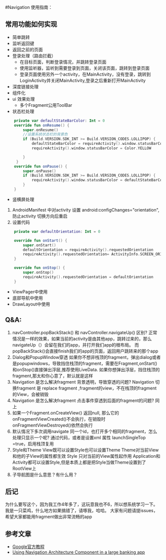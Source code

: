 #Navigation 使用指南：

## 常用功能如何实现
- 简单跳转
- 监听返回键
- 返回之前的页面
- 登录处理（路由拦截）
    * 在目标页面，判断登录情况，并跳转登录页面
    * 使用监听器，监听到需要登录到页面，关闭该页面，跳转到登录页面
    * 登录页面使用另外一个activity，在MainActivity，没有登录，跳转到LoginActivity并关闭MainActivity,登录之后重新打开MainActivity
- 深度链接处理
- 组件化
- ui 效果处理
    * 多个Fragment公用ToolBar
- 状态栏处理
```kotlin
    private var defaultStateBarColor: Int = 0 
    override fun onResume() {
        super.onResume()
        //设置系统状态栏的背景色
        if (Build.VERSION.SDK_INT >= Build.VERSION_CODES.LOLLIPOP) {
            defaultStateBarColor = requireActivity().window.statusBarColor
            requireActivity().window.statusBarColor = Color.YELLOW

        }
     }
    override fun onPause() {
        super.onPause()
        if (Build.VERSION.SDK_INT >= Build.VERSION_CODES.LOLLIPOP) {
            requireActivity().window.statusBarColor = defaultStateBarColor
        }
    }
```
- 竖横屏处理
1. AndroidManifest 中对activity 设置  android:configChanges="orientation",防止activity 切换方向后重启
2. 设置代码
```kotlin
    private var defaultOrientation: Int = 0

    override fun onStart() {
        super.onStart()
        defaultOrientation = requireActivity().requestedOrientation
        requireActivity().requestedOrientation= ActivityInfo.SCREEN_ORIENTATION_LANDSCAPE
    }

    override fun onStop() {
        super.onStop()
        requireActivity().requestedOrientation = defaultOrientation
    }
```
- ViewPager中使用
- 底部导航中使用
- DrawLayout中使用

## Q&A:
1.   navController.popBackStack() 和 navController.navigateUp() 区别?
正常情况是一样的效果，如果当前的activity是由其他app，跳转过来的，那么navigateUp（）会留在我们的app，并打开我们app的根布局。
而popBackStack()会直接finish我们的app的页面，返回用户跳转来的那个app
2. Dialog和PopupWindow穿透
如果你不想非栈顶的fragment，弹出dialog或者是popupwindows，导致挡住栈顶的fragment，需要在Fragment,onStart()和onStop()直接弹出浮层,推荐使用LiveData.
如果你想弹出浮层，挡住栈顶的fragment,那太和你心意了，默认就是这样
3. Navigation 是怎么解决fragment 背景透明，导致穿透的问题?
Navigation 切换fragment 是 replace fragment ,fragment的view，不在栈顶的fragment的View，会被销毁
4. Navigation 是怎么解决fragment 点击事件穿透到后面的fragment的问题?
同上
5. 如果一个Fragment.onCreateView() 返回null,
那么它的onFragmentViewCreated()不会执行，在销毁时onFragmentViewDestroyed()依然会执行
6. 默认情况下多次调用navigate 同一个id，也打开多个相同的fragment，怎么处理只显示一个呢?
通过代码，或者是设置xml 属性 launchSingleTop =true，启用栈顶复用
7. Style和Theme
View既可以设置Style也可以设置Theme
Theme对当前View和他的子View的属性都生效
Style 只对当前的View属性起作用
Application和Activity都可以设置Style,但是本质上都是把Style当做Theme设置到了RootView上
8. 子导航图是什么意思？有什么用？

## 后记
为什么要写这个，因为我工作4年多了，这玩意我也不6，所以想系统学习一下。
我是一只菜鸡，什么地方如果搞错了，请啄我，哈哈。
大家有问题请提issues，希望大家都能用fragment做出非常流畅的app

## 参考文章
- [Google官方教程](https://developer.android.com/guide/navigation/navigation-getting-started)
- [Using Navigation Architecture Component in a large banking app](https://medium.com/google-developer-experts/using-navigation-architecture-component-in-a-large-banking-app-ac84936a42c2)